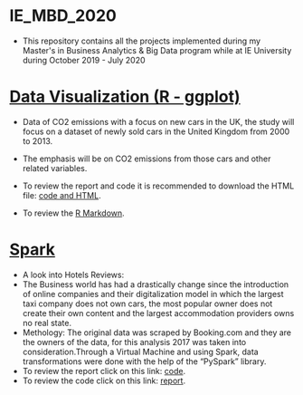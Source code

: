 # IE_MBD_2020

- This repository contains all the projects implemented during my Master's in Business Analytics &amp; Big Data program while at IE University during October 2019 - July 2020

# [Data Visualization (R - ggplot)](https://github.com/BegonaFrigolet/Data_Vizualization_-R-_ggplot-)
- Data of CO2 emissions with a focus on new cars in the UK, the study will focus on a dataset of newly sold cars in the United Kingdom from 2000 to 2013.
- The emphasis will be on CO2 emissions from those cars and other related variables.

- To review the report and code it is recommended to download the HTML file:
[code and HTML](https://github.com/BegonaFrigolet/Data_Vizualization_-R-_ggplot-/blob/main/Final%20HTML.html).
- To review the [R Markdown](https://github.com/BegonaFrigolet/Data_Vizualization_-R-_ggplot-/blob/main/Final%20HTML.html).

# [Spark](https://github.com/BegonaFrigolet/SPARK)
- A look into Hotels Reviews:
- The Business world has had a drastically change since the introduction of online companies and their digitalization model in which the largest taxi company does not own cars, the most popular owner does not create their own content and the largest accommodation providers owns no real state.
- Methology: The original data was scraped by Booking.com and they are the owners of the data, for this analysis 2017 was taken into consideration.Through a Virtual Machine and using Spark, data transformations were done with the help of the “PySpark” library.
- To review the report click on this link:
[code](https://github.com/BegonaFrigolet/SPARK/blob/main/Spark%20-%20Individual%20Assigment-Begon%CC%83a%20Frigolet.pdf).
- To review the code click on this link: 
[report](https://github.com/BegonaFrigolet/SPARK/blob/main/Begon%CC%83a%20Frigolet-%20Individual%20Assignment%20-%20Hotel%20Review%20Analysis%20-%202017.FINAL.ipynb).
